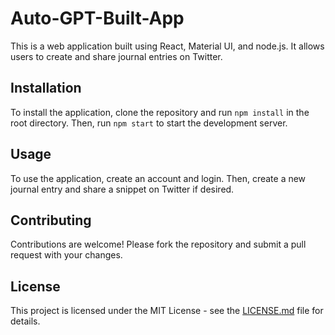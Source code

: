 # Auto-GPT-Built-App

This is a web application built using React, Material UI, and node.js. It allows users to create and share journal entries on Twitter.

## Installation

To install the application, clone the repository and run `npm install` in the root directory. Then, run `npm start` to start the development server.

## Usage

To use the application, create an account and login. Then, create a new journal entry and share a snippet on Twitter if desired.

## Contributing

Contributions are welcome! Please fork the repository and submit a pull request with your changes.

## License

This project is licensed under the MIT License - see the [LICENSE.md](LICENSE.md) file for details.